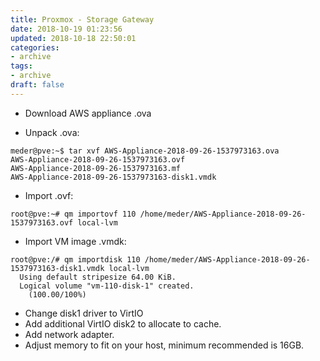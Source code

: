 ```yaml
---
title: Proxmox - Storage Gateway
date: 2018-10-19 01:23:56
updated: 2018-10-18 22:50:01
categories:
- archive
tags:
- archive
draft: false
---
```


* Download AWS appliance .ova

* Unpack .ova:
```
meder@pve:~$ tar xvf AWS-Appliance-2018-09-26-1537973163.ova
AWS-Appliance-2018-09-26-1537973163.ovf
AWS-Appliance-2018-09-26-1537973163.mf
AWS-Appliance-2018-09-26-1537973163-disk1.vmdk
```

* Import .ovf:
```
root@pve:~# qm importovf 110 /home/meder/AWS-Appliance-2018-09-26-1537973163.ovf local-lvm
```

* Import VM image .vmdk:
```
root@pve:/# qm importdisk 110 /home/meder/AWS-Appliance-2018-09-26-1537973163-disk1.vmdk local-lvm
  Using default stripesize 64.00 KiB.
  Logical volume "vm-110-disk-1" created.
    (100.00/100%)
```

* Change disk1 driver to VirtIO
* Add additional VirtIO disk2 to allocate to cache.
* Add network adapter.
* Adjust memory to fit on your host, minimum recommended is 16GB.
